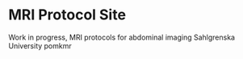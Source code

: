 # MRI Protocol Site
Work in progress, MRI protocols for abdominal imaging
Sahlgrenska University
pomkmr
